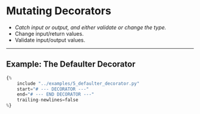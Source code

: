 # Mutating Decorators

- *Catch input or output, and either validate or change the type.*
- Change input/return values.
- Validate input/output values.

<!-- _class: invert  -->

---

## Example: The Defaulter Decorator

```python
{% 
    include "../examples/5_defaulter_decorator.py" 
    start="# --- DECORATOR ---"
    end="# --- END DECORATOR ---"
    trailing-newlines=false
%}
```
